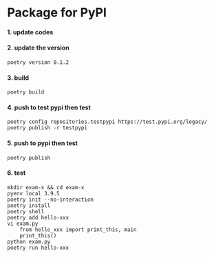 # Package for PyPI

#### 1. update codes

#### 2. update the version

```
poetry version 0.1.2
```

#### 3. build

```
poetry build
```

#### 4. push to test pypi then test

```
poetry config repositories.testpypi https://test.pypi.org/legacy/
poetry publish -r testpypi
```

#### 5. push to pypi then test

```
poetry publish
```

#### 6. test

```
mkdir exam-x && cd exam-x
pyenv local 3.9.5
poetry init --no-interaction
poetry install
poetry shell
poetry add hello-xxx
vi exam.py
    from hello_xxx import print_this, main
    print_this()
python exam.py
poetry run hello-xxx
```